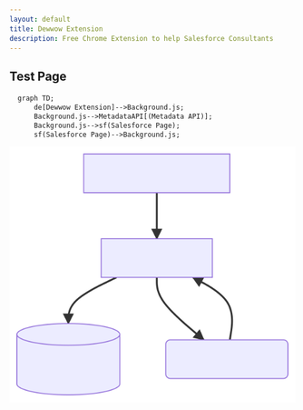 ```yaml
---
layout: default
title: Dewwow Extension
description: Free Chrome Extension to help Salesforce Consultants
---
```

## Test Page

```mermaid
  graph TD;
      de[Dewwow Extension]-->Background.js;
      Background.js-->MetadataAPI[(Metadata API)];
      Background.js-->sf(Salesforce Page);
      sf(Salesforce Page)-->Background.js;
```

![Chart](./test.svg)
